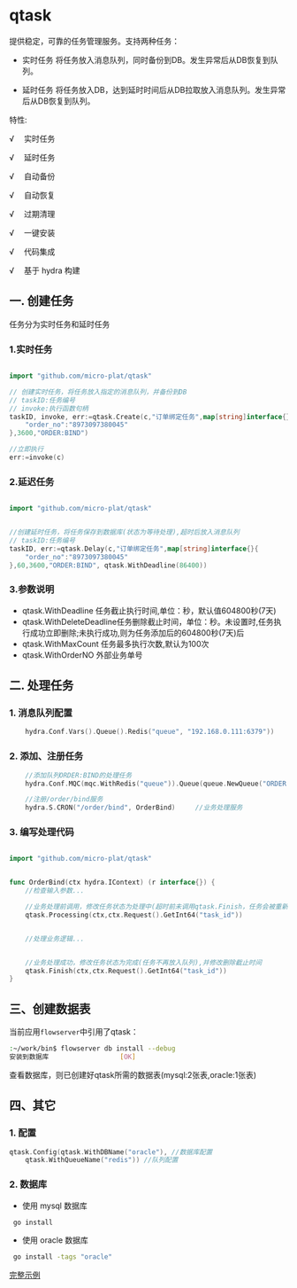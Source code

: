 # qtask

提供稳定，可靠的任务管理服务。支持两种任务：

* 实时任务
将任务放入消息队列，同时备份到DB。发生异常后从DB恢复到队列。


* 延时任务
将任务放入DB，达到延时时间后从DB拉取放入消息队列。发生异常后从DB恢复到队列。




特性:

√ 　实时任务

√ 　延时任务

√ 　自动备份

√ 　自动恢复

√ 　过期清理

√ 　一键安装

√ 　代码集成

√ 　基于 hydra 构建


## 一. 创建任务

任务分为实时任务和延时任务

### 1.实时任务  

```go

import "github.com/micro-plat/qtask"

// 创建实时任务，将任务放入指定的消息队列，并备份到DB
// taskID:任务编号
// invoke:执行函数句柄
taskID, invoke, err:=qtask.Create(c,"订单绑定任务",map[string]interface{}{
    "order_no":"8973097380045"
},3600,"ORDER:BIND")

//立即执行
err:=invoke(c)
```


### 2.延迟任务

```go

import "github.com/micro-plat/qtask"


//创建延时任务，将任务保存到数据库(状态为等待处理),超时后放入消息队列
// taskID:任务编号
taskID, err:=qtask.Delay(c,"订单绑定任务",map[string]interface{}{
    "order_no":"8973097380045"
},60,3600,"ORDER:BIND", qtask.WithDeadline(86400))
```

### 3.参数说明
* qtask.WithDeadline 任务截止执行时间,单位：秒，默认值604800秒(7天)
* qtask.WithDeleteDeadline任务删除截止时间，单位：秒。未设置时,任务执行成功立即删除;未执行成功,则为任务添加后的604800秒(7天)后
* qtask.WithMaxCount 任务最多执行次数,默认为100次
* qtask.WithOrderNO 外部业务单号


## 二. 处理任务

### 1. 消息队列配置

```go
    hydra.Conf.Vars().Queue().Redis("queue", "192.168.0.111:6379"))
```

###  2. 添加、注册任务

```go
    //添加队列ORDER:BIND的处理任务
    hydra.Conf.MQC(mqc.WithRedis("queue")).Queue(queue.NewQueue("ORDER:BIND", "/order/bind"))

    //注册/order/bind服务
    hydra.S.CRON("/order/bind", OrderBind)     //业务处理服务
```

### 3. 编写处理代码
```go

import "github.com/micro-plat/qtask"


func OrderBind(ctx hydra.IContext) (r interface{}) {
    //检查输入参数...

    //业务处理前调用，修改任务状态为处理中(超时前未调用qtask.Finish，任务会被重新放入队列)
    qtask.Processing(ctx,ctx.Request().GetInt64("task_id"))


    //处理业务逻辑...


    //业务处理成功，修改任务状态为完成(任务不再放入队列),并修改删除截止时间
    qtask.Finish(ctx,ctx.Request().GetInt64("task_id"))
}

```

## 三、创建数据表

当前应用`flowserver`中引用了qtask：

```sh
:~/work/bin$ flowserver db install --debug
安装到数据库 					[OK]
```

查看数据库，则已创建好qtask所需的数据表(mysql:2张表,oracle:1张表)



## 四、其它

### 1. 配置

```go
qtask.Config(qtask.WithDBName("oracle"), //数据库配置
    qtask.WithQueueName("redis")) //队列配置
```

### 2. 数据库

* 使用 mysql 数据库

```sh
 go install
```

* 使用 oracle 数据库

```sh
 go install -tags "oracle"
```

[完整示例](https://github.com/micro-plat/qtask/tree/master/examples/flowserver)
